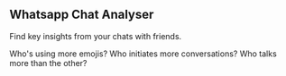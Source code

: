 ## Whatsapp Chat Analyser
Find key insights from your chats with friends.

Who's using more emojis?
Who initiates more conversations?
Who talks more than the other?
